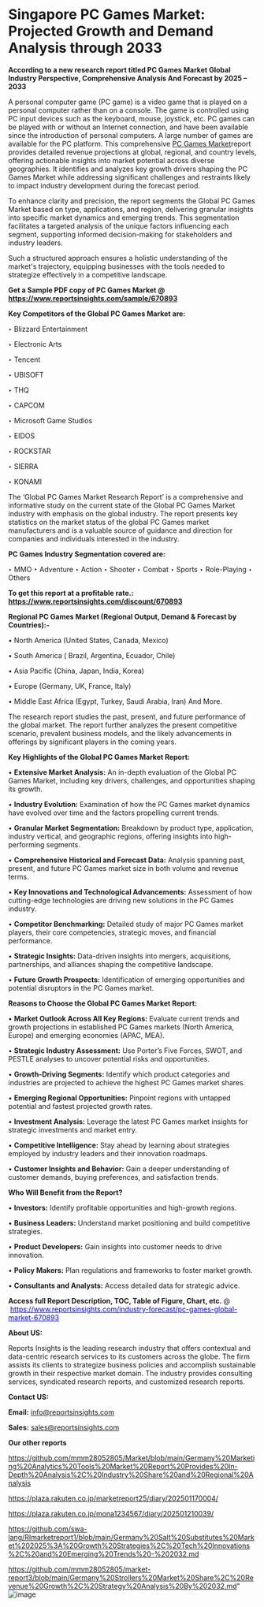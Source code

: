 # Singapore PC Games Market: Projected Growth and Demand Analysis through 2033

<strong>According to a new research report titled PC Games Market Global Industry Perspective, Comprehensive Analysis And Forecast by 2025 – 2033</strong>

A personal computer game (PC game) is a video game that is played on a personal computer rather than on a console. The game is controlled using PC input devices such as the keyboard, mouse, joystick, etc. PC games can be played with or without an Internet connection, and have been available since the introduction of personal computers. A large number of games are available for the PC platform. This comprehensive <a href=https://www.reportsinsights.com/sample/670893>PC Games Market</a>report provides detailed revenue projections at global, regional, and country levels, offering actionable insights into market potential across diverse geographies. It identifies and analyzes key growth drivers shaping the PC Games Market while addressing significant challenges and restraints likely to impact industry development during the forecast period.

To enhance clarity and precision, the report segments the Global PC Games Market based on type, applications, and region, delivering granular insights into specific market dynamics and emerging trends. This segmentation facilitates a targeted analysis of the unique factors influencing each segment, supporting informed decision-making for stakeholders and industry leaders.

Such a structured approach ensures a holistic understanding of the market's trajectory, equipping businesses with the tools needed to strategize effectively in a competitive landscape.

<strong>Get a Sample PDF copy of PC Games Market </strong><strong>@<a href=https://www.reportsinsights.com/sample/670893 style=color:#0000ff;> https://www.reportsinsights.com/sample/670893</a></strong></font>

<strong>Key Competitors of the Global PC Games Market are:</strong>

‣ Blizzard Entertainment

‣ Electronic Arts

‣ Tencent

‣ UBISOFT

‣ THQ

‣ CAPCOM

‣ Microsoft Game Studios

‣ EIDOS

‣ ROCKSTAR

‣ SIERRA

‣ KONAMI

The ‘Global PC Games Market Research Report’ is a comprehensive and informative study on the current state of the Global PC Games Market industry with emphasis on the global industry. The report presents key statistics on the market status of the global PC Games market manufacturers and is a valuable source of guidance and direction for companies and individuals interested in the industry.

<strong>PC Games Industry Segmentation covered are:</strong>

‣ MMO
‣ Adventure
‣ Action
‣ Shooter
‣ Combat
‣ Sports
‣ Role-Playing
‣ Others

<strong>To get this report at a profitable rate.: <a href=https://www.reportsinsights.com/discount/670893 style=color:#0000ff;>https://www.reportsinsights.com/discount/670893</a></strong></font>

<strong>Regional PC Games Market (Regional Output, Demand &amp; Forecast by Countries):-</strong>

• North America (United States, Canada, Mexico)

• South America ( Brazil, Argentina, Ecuador, Chile)

• Asia Pacific (China, Japan, India, Korea)

• Europe (Germany, UK, France, Italy)

• Middle East Africa (Egypt, Turkey, Saudi Arabia, Iran) And More.

The research report studies the past, present, and future performance of the global market. The report further analyzes the present competitive scenario, prevalent business models, and the likely advancements in offerings by significant players in the coming years.

<strong>Key Highlights of the Global PC Games Market Report:</strong>

• <strong>Extensive Market Analysis:</strong> An in-depth evaluation of the Global PC Games Market, including key drivers, challenges, and opportunities shaping its growth.

• <strong>Industry Evolution:</strong> Examination of how the PC Games market dynamics have evolved over time and the factors propelling current trends.

• <strong>Granular Market Segmentation:</strong> Breakdown by product type, application, industry vertical, and geographic regions, offering insights into high-performing segments.

• <strong>Comprehensive Historical and Forecast Data:</strong> Analysis spanning past, present, and future PC Games market size in both volume and revenue terms.

• <strong>Key Innovations and Technological Advancements:</strong> Assessment of how cutting-edge technologies are driving new solutions in the PC Games industry.

• <strong>Competitor Benchmarking:</strong> Detailed study of major PC Games market players, their core competencies, strategic moves, and financial performance.

• <strong>Strategic Insights:</strong> Data-driven insights into mergers, acquisitions, partnerships, and alliances shaping the competitive landscape.

• <strong>Future Growth Prospects:</strong> Identification of emerging opportunities and potential disruptors in the PC Games market.

<strong>Reasons to Choose the Global PC Games Market Report:</strong>

• <strong>Market Outlook Across All Key Regions:</strong> Evaluate current trends and growth projections in established PC Games markets (North America, Europe) and emerging economies (APAC, MEA).

• <strong>Strategic Industry Assessment:</strong> Use Porter’s Five Forces, SWOT, and PESTLE analyses to uncover potential risks and opportunities.

• <strong>Growth-Driving Segments:</strong> Identify which product categories and industries are projected to achieve the highest PC Games market shares.

• <strong>Emerging Regional Opportunities:</strong> Pinpoint regions with untapped potential and fastest projected growth rates.

• <strong>Investment Analysis:</strong> Leverage the latest PC Games market insights for strategic investments and market entry.

• <strong>Competitive Intelligence:</strong> Stay ahead by learning about strategies employed by industry leaders and their innovation roadmaps.

• <strong>Customer Insights and Behavior:</strong> Gain a deeper understanding of customer demands, buying preferences, and satisfaction trends.

<strong>Who Will Benefit from the Report?</strong>

• <strong>Investors:</strong> Identify profitable opportunities and high-growth regions.

• <strong>Business Leaders:</strong> Understand market positioning and build competitive strategies.

• <strong>Product Developers:</strong> Gain insights into customer needs to drive innovation.

• <strong>Policy Makers:</strong> Plan regulations and frameworks to foster market growth.

• <strong>Consultants and Analysts:</strong> Access detailed data for strategic advice.
</ul>
<strong>Access full Report Description, TOC, Table of Figure, Chart, etc. </strong>@  <a href=https://www.reportsinsights.com/industry-forecast/pc-games-global-market-670893 style=color:#0000ff;>https://www.reportsinsights.com/industry-forecast/pc-games-global-market-670893</a></font>

<strong><strong>About US</strong>:</strong>

Reports Insights is the leading research industry that offers contextual and data-centric research services to its customers across the globe. The firm assists its clients to strategize business policies and accomplish sustainable growth in their respective market domain. The industry provides consulting services, syndicated research reports, and customized research reports.

<strong>Contact US:</strong>

<p class=""""><b>Email:</b> <a href=mailto:info@reportsinsights.com>info@reportsinsights.com</a></p>
<p class=""""><b>Sales:</b> <a href=mailto:sales@reportsinsights.com>sales@reportsinsights.com</a></p>

<strong>Our other reports</strong>

<a href=https://github.com/mmm28052805/Market/blob/main/Germany%20Marketing%20Analytics%20Tools%20Market%20Report%20Provides%20In-Depth%20Analysis%2C%20Industry%20Share%20and%20Regional%20Analysis>https://github.com/mmm28052805/Market/blob/main/Germany%20Marketing%20Analytics%20Tools%20Market%20Report%20Provides%20In-Depth%20Analysis%2C%20Industry%20Share%20and%20Regional%20Analysis</a>

<a href=https://plaza.rakuten.co.jp/marketreport25/diary/202501170004/>https://plaza.rakuten.co.jp/marketreport25/diary/202501170004/</a>

<a href=https://plaza.rakuten.co.jp/mona1234567/diary/202501210039/>https://plaza.rakuten.co.jp/mona1234567/diary/202501210039/</a>

<a href=https://github.com/swa-lang/RImarketreport1/blob/main/Germany%20Salt%20Substitutes%20Market%202025%3A%20Growth%20Strategies%2C%20Tech%20Innovations%2C%20and%20Emerging%20Trends%20-%202032.md>https://github.com/swa-lang/RImarketreport1/blob/main/Germany%20Salt%20Substitutes%20Market%202025%3A%20Growth%20Strategies%2C%20Tech%20Innovations%2C%20and%20Emerging%20Trends%20-%202032.md</a>

<a href=https://github.com/mmm28052805/market-report3/blob/main/Germany%20Strollers%20Market%20Share%2C%20Revenue%20Growth%2C%20Strategy%20Analysis%20By%202032.md>https://github.com/mmm28052805/market-report3/blob/main/Germany%20Strollers%20Market%20Share%2C%20Revenue%20Growth%2C%20Strategy%20Analysis%20By%202032.md</a>"
![image](https://github.com/user-attachments/assets/527fa4bf-8e0b-4549-81b7-04d503b81f5c)
